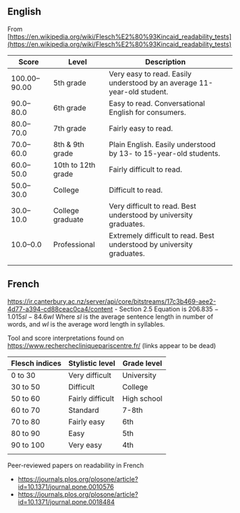 ## English

From [https://en.wikipedia.org/wiki/Flesch%E2%80%93Kincaid_readability_tests](https://en.wikipedia.org/wiki/Flesch%E2%80%93Kincaid_readability_tests)

| Score        | Level              | Description                                                             |     |
| ------------ | ------------------ | ----------------------------------------------------------------------- | --- |
| 100.00–90.00 | 5th grade          | Very easy to read. Easily understood by an average 11-year-old student. |     |
| 90.0–80.0    | 6th grade          | Easy to read. Conversational English for consumers.                     |     |
| 80.0–70.0    | 7th grade          | Fairly easy to read.                                                    |     |
| 70.0–60.0    | 8th & 9th grade    | Plain English. Easily understood by 13- to 15-year-old students.        |     |
| 60.0–50.0    | 10th to 12th grade | Fairly difficult to read.                                               |     |
| 50.0–30.0    | College            | Difficult to read.                                                      |     |
| 30.0–10.0    | College graduate   | Very difficult to read. Best understood by university graduates.        |     |
| 10.0–0.0     | Professional       | Extremely difficult to read. Best understood by university graduates.   |     |
|              |                    |                                                                         |     |
|              |                    |                                                                         |     |

## French

https://ir.canterbury.ac.nz/server/api/core/bitstreams/17c3b469-aee2-4d77-a394-cd88ceac0ca4/content - Section 2.5
Equation is $206.835 - 1.015sl - 84.6wl$
Where $sl$ is the average sentence length in number of words, and $wl$ is the average word length in syllables.

Tool and score interpretations found on https://www.recherchecliniquepariscentre.fr/ (links appear to be dead)

| Flesch indices | Stylistic level  | Grade level |
| -------------- | ---------------- | ----------- |
| 0 to 30        | Very difficult   | University  |
| 30 to 50       | Difficult        | College     |
| 50 to 60       | Fairly difficult | High school |
| 60 to 70       | Standard         | 7-8th       |
| 70 to 80       | Fairly easy      | 6th         |
| 80 to 90       | Easy             | 5th         |
| 90 to 100      | Very easy        | 4th         |
|                |                  |             |
Peer-reviewed papers on readability in French
- https://journals.plos.org/plosone/article?id=10.1371/journal.pone.0010576
- https://journals.plos.org/plosone/article?id=10.1371/journal.pone.0018484